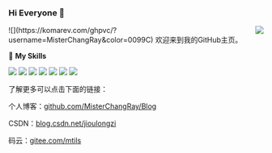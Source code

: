 ### Hi Everyone 👋

<a href="#">
  <img align="right" src="https://github-readme-stats.vercel.app/api?username=MisterChangRay&count_private=true&show_icons=true&bg_color=15,f2f7fd,E0EAFC" />
</a>
![](https://komarev.com/ghpvc/?username=MisterChangRay&color=0099C)
欢迎来到我的GitHub主页。

🌟 **My Skills**  

![](https://img.shields.io/badge/-Java-A8B9CC?style=flat-square&logo=Coffe&logoColor=fff)
![](https://img.shields.io/badge/-C%23-0099C?style=flat-square&logo=Cpp&logoColor=fff)
![](https://img.shields.io/badge/-易语言-00599C?style=flat-square&logo=Cpp&logoColor=fff)
![](https://img.shields.io/badge/-Python-3776AB?style=flat-square&logo=Python&logoColor=fff)
![](https://img.shields.io/badge/-Vue-5c823d?style=flat-square&logo=Vue&logoColor=fff)
![](https://img.shields.io/badge/-JavaScript-376611?style=flat-square&logo=JavaScript&logoColor=fff)
![](https://img.shields.io/badge/-Linux-000000?style=flat-square&logo=Linux&logoColor=fff)

了解更多可以点击下面的链接：  

个人博客：[github.com/MisterChangRay/Blog](https://github.com/MisterChangRay/Blog)  

CSDN：[blog.csdn.net/jioulongzi](https://blog.csdn.net/jioulongzi?type=blog)  

码云：[gitee.com/mtils](https://gitee.com/mtils)  



